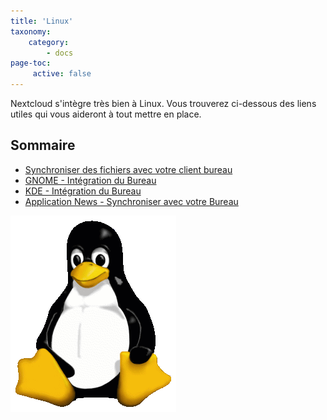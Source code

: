 ```yaml
---
title: 'Linux'
taxonomy:
    category:
        - docs
page-toc:
     active: false
---
```


 Nextcloud s'intègre très bien à Linux. Vous trouverez ci-dessous des liens utiles qui vous aideront à tout mettre en place.

 ## Sommaire
 - [Synchroniser des fichiers avec votre client bureau](desktop-sync-client)
 - [GNOME - Intégration du Bureau](gnome-desktop-integration)
 - [KDE - Intégration du Bureau](kde-desktop-integration)
 - [Application News - Synchroniser avec votre Bureau](news-app-syncing)

 ![](Tux.png)
